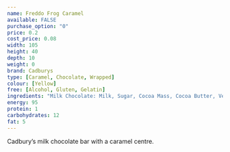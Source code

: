 ```yaml
---
name: Freddo Frog Caramel
available: FALSE
purchase_option: "0"
price: 0.2
cost_price: 0.08
width: 105
height: 40
depth: 10
weight: 0
brand: Cadburys
type: [Caramel, Chocolate, Wrapped]
colour: [Yellow]
free: [Alcohol, Gluten, Gelatin]
ingredients: "Milk Chocolate: Milk, Sugar, Cocoa Mass, Cocoa Butter, Vegetable Fat, E442, Flavouring. Caramel: Glucose Syrup, Sugar, Dried Whey, Salt, Flavouring"
energy: 95
protein: 1
carbohydrates: 12
fat: 5
---
```

Cadbury’s milk chocolate bar with a caramel centre.